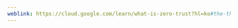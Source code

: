 ```yaml
---
weblink: https://cloud.google.com/learn/what-is-zero-trust?hl=ko#the-three-zero-trust-concepts
---
```


